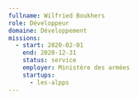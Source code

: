 ```yaml
---
fullname: Wilfried Boukhers
role: Développeur
domaine: Développement
missions:
  - start: 2020-02-01
    end: 2020-12-31
    status: service
    employer: Ministère des armées
    startups:
      - les-alpps
---
```

